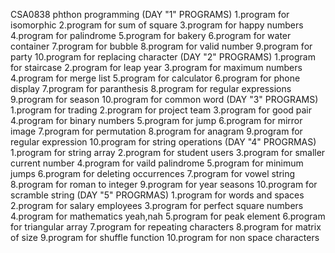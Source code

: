 CSA0838 phthon programming
(DAY "1" PROGRAMS)
1.program for isomorphic 
2.program for sum of square 
3.program for happy numbers 
4.program for palindrome 
5.program for bakery 
6.program for water container
7.program for bubble 
8.program for valid number
9.program for party 
10.program for replacing character
(DAY "2" PROGRAMS)
1.program for staircase
2.program for leap year
3.program for maximum numbers
4.program for merge list
5.program for calculator
6.program for phone display
7.program for paranthesis
8.program for regular expressions
9.program for season
10.program for common word
(DAY "3" PROGRAMS)
1.program for trading
2.program for project team 
3.program for good pair
4.program for binary numbers
5.program for jump
6.program for mirror image 
7.program for permutation
8.program for anagram
9.program for regular expression
10.program for string operations
(DAY "4" PROGRMAS)
1.program for string array
2.program for student users
3.program for smaller current number
4.program for vaild palindrome
5.program for minimum jumps 
6.program for deleting occurrences
7.program for vowel string
8.program for roman to integer
9.program for year seasons
10.program for scramble string
(DAY "5" PROGRMAS)
1.program for words and spaces
2.program for salary employees
3.program for perfect square numbers
4.program for mathematics yeah,nah
5.program for peak element
6.program for triangular array
7.program for repeating characters
8.program for matrix of size
9.program for shuffle function 
10.program for non space characters
